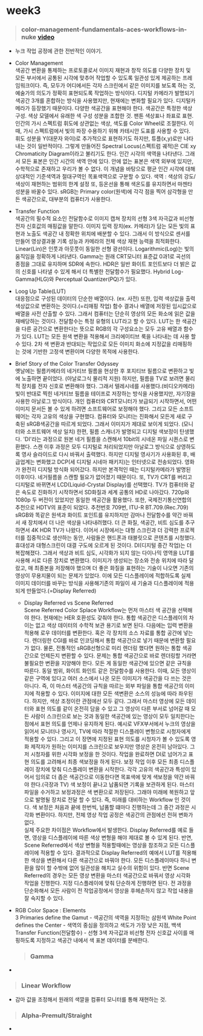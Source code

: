# week3
> ### color-management-fundamentals-aces-workflows-in-nuke [video](https://www.youtube.com/watch?v=Hlj5ep-85ys)
* 누크 작업 공정에 관한 전반적인 이야기.
* Color Management     
    색공간 변환을 통제하는 프로토콜로서 이미지 재현과 창작 의도를 다양한 장치 및 모든 부서에서 공통된 시각에 맞추어 작업할 수 있도록 일관성 있게 제공하는 프레임워크이다.
    즉, 모두가 어디에서든 각자 스크린에서 같은 이미지를 보도록 하는 것, 예술가의 의도가 정확히 표현되도록 작업하는 방식이다.
    디지털 카메라가 발명되기 색공간 3개를 혼합하는 방식을 사용했지만, 현재에는 변화할 필요가 있다. 디지털카메라가 등장했기 때문이다. 다양한 색공간을 표현해야 한다. 
    색공간은 특정한 색상 구성. 색상 모델에서 유래한 색 구성 성분을 조합한 것. 팬톤 색상표나 좌표로 표현. 인간의 가시 스펙트럼
    휘도에 상관없는 색상, 색도를 Color Wheel로 조절한다. 이때, 가시 스펙트럼에서 빛의 파장 수용하기 위해 카테시안 도표를 사용할 수 있다. 
    휘도 성분을 Y(대문자 와이)로 추가적으로 표현하기도 하지만, 튜플(x,y)로만 나타내는 것이 일반적이다.
    그렇게 만들어진 Spectral Locus(스펙트럼 궤적)은 CIE xy Chromaticity Diagram이라고 불리기도 한다. 
    인간 시각의 색역을 나타낸다. 그래서 모든 표본은 인간 시간의 색역 안에 있다. 안에 없는 표본은 색역 외부에 있지만, 수학적으로 존재하고 우리가 볼 수 없다.
    이 개념을 바탕으로 평균 인간 시각에 대해 상대적인 기준색역과 절대구역인 목표색역으로 구분할 수 있다.
    색역 : 색상의 강도/ 색상이 재현하는 범위의 한계 설정
    또, 등온선을 통해 색온도를 유지하면서 마젠타 성분을 바꿀수 있다. 
    sRGB는 Primary color(원색)에 각각 점을 찍어 삼각형을 만든 색공간으로, 대부분의 컴퓨터가 사용한다.
* Transfer Function     
    색공간의 필수적 요소인 전달함수로 이미지 캡쳐 장치의 선형 3색 자극값과 비선형 전자 신호값의 매핑값을 말한다.
    이미지 입력 장치(ex. 카메라)가 담는 모든 빛의 표현과 노출도 색공간 내 정확한 위치에 배분할 수 있다. 그래서 이 방식으로 센서를 만들어 영상결과물 기록 성능과 카메라의 전체 색상 재현 능력을 최적화한다.
    Linear(Lin)은 인풋과 아웃풋이 동일한 선형 광선이다.
    Logarithmic(Log)는 빛의 움직임을 정확하게 나타낸다.
    Gamma는 원래 CRT모니터 표준값 0과1로 곡선의 종점을 그대로 유지하며 SDR에 속한다.
    HDR은 일반 화이트 포인트보다 더 밝은 값의 신호를 나타낼 수 있게 해서 더 특별한 전달함수가 필요했다. Hybrid Log-Gamma(HLG)와 Perceptual Quantizer(PQ)가 있다.
* Loog Up Table(LUT)   
    대응점으로 구성된 데이터의 단순한 배열이다. (ex. 사전) 또한, 입력 색상값을 출력 색상값으로 변환하는 것이다.(=리매핑 작업)
    함수 결과나 배열에 저장된 임시값으로 배열을 사전 산출할 수 있다. 그래서 컴퓨터는 단순히 영상의 모든 화소에 읽은 값을 재배당하는 것이다.
    전달함수는 특정 유형의 LUT라고 할 수 있다. LUT는 한 색공간을 다른 공간으로 변환한다는 뜻으로 
    RGB의 각 구성요소는 모두 고유 배열과 함수가 있다.
    LUT는 모든 원색 변환을 적용해서 크리에이티브 룩을 나타내는 데 사용 할 수 있다. 2차 색 변환과 반대되는 작업으로 모든 이미지 화소에 지정값을 리매핑하는 것에 기반한 고정색 변환이며 다양한 목적에 사용한다.
* Brief Story of the Color Transfer Odyssey    
    옛날에는 필름카메라의 네거티브 필름을 현상한 후 포지티브 필름으로 변환하고 빛에 노출하면 끝이었다. (아날로그식 물리적 지원) 하지만, 필름을 TV로 보려면 물리적 장치를 전자 신호로 변환해야 했다. 그래서 텔레시네를 사용했다.(비디오카메라) 빛이 반대로 찍힌 네거티브 필름을 테이프로 저장하는 방식을 사용했지만, 자기장을 사용한 아날로그 방식이다. 개인 컴퓨터와 CRT모니터가 보급되기 시작하면서, 어떤 이미지 문서든 볼 수 있게 하려면 소프트웨어로 보정해야 했다. 그리고 모든 소프트웨어는 각자 고유의 색상을 구현했다. 컴퓨터와 모니터는 진화해서 모든게 새로 구축된 sRGB색공간을 따르게 되었다. 그래서 이미지가 제대로 보이게 되었다. (모니터와 소프트웨어 색상 일치) 한편, 필름 스캐너가 발명되고 디지털 색보정이 탄생했다. 'DI'라는 과정으로 원본 네거 필름을 스캔해서 10bit의 시네온 파일 시퀀스로 변환했다. 스캔 이후 과정은 모두 디지털로 처리되었지만 아날로그 방식으로 상영하도록 영사 슬라이드로 다시 바꿔서 출력했다. 하지만 디지털 영사기가 사용화된 후, 배급업계는 변화했고 DCP(세 디지털 시네마 패키지)는 인터넷으로 전송되었다. 영화가 완전히 디지털 방식화 되어갔다. 하지만 본격적인 때는 디지털카메라가 발명된 이후이다. 네거필름을 스캔할 필요가 없어졌기 때문이다. 또, TV가 CRT를 버리고 디지털로 바뀌면서 LCD(Liquid-Crystal Display)를 선택했다. TV가 컴퓨터와 같은 속도로 진화하기 시작하면서 SD화질과 세계 공통의 HD로 나아갔다. 720p와 1080p 두 버전이 있었지만 동일한 색공간을 활용했다. 또한, 국제전기통신연합의 추천으로  HDTV의 표준이 되었다. 추천번호 709번, ITU-R BT.709.(Rec.709) sRGB와 똑같은 원색과 화이트 포인트를 유지하지만 감마나 전달함수를 약간 바꿔서 새 장치에서 더 나은 색상을 나타내려했다. 더 큰 화질, 색공간, 비트 심도를 추구하면서 4K HDR TV가 나왔다. 이어서 시장에서는 대형 스크린과 더 강력한 프로젝터를 집중적으로 생산하는 동안, 사람들은 핸드폰과 태블릿으로 콘텐츠를 시청했다. 휴대성과 대형스크린이 대결 구도에 오르게 된 것이다. DI(디지털 중간 작업)는 더 복잡해졌다. 그래서 색상과 비트 심도, 시각화가 되지 않는 다이나믹 영역을 LUT를 사용해 서로 다른 장치로 변환했다. 이미지가 생성되는 장소와 전송 위치에 따라 달랐고, 매 최종본을 저장해야 했으며 더 좋은 화질을 표현하는 기술이 나오면 기존의 영상이 무용지물이 되는 문제가 있었다. 이에 모든 디스플레이에 적합하도록 실제 이미지 데이터를 바꾸는 방식을 사용해기존의 파일이 새 기술과 디스플레이에 적용되게 만들었다.(=Display Referred)
    * Display Referred vs Scene Referred     
    Scene Referred Color Splace Workflow는 먼저 마스터 색 공간을 선택해야 한다. 현재에는 HER 호환성도 갖춰야 한다. 통합 색공간은 디스플레이의 차이는 없고 색상 데이터의 수학적 보관 용기로 보면 된다. 다음에는 입력 변환을 적용해 로우 데이터를 변환한다. 혹은 각 장치의 소스 자료를 통합 공간에 넣는다. 렌더링한 CGI를 바로 인코딩해서 통합 색공간으로 넣기 때문에 변환할 필요가 없다. 물론, 전통적인 sRGB선형으로 미리 렌더링 했다면 원하는 통합 색공간으로 언제든지 변환할 수 있다. 문제는 통합 색공간으로 바로 렌더링할 거라면 불필요한 변환을 지양해야 한다. 모든 게 동일한 색공간에 있으면 같은 규칙을 따른다. 동일 범위, 화이트 화인트 같은 전달함수를 사용한다. 이때, 모든 영상이 같은 구역에 있다고 여러 소스에서 나온 모든 이미지가 색공간을 다 쓰는 것은 아니다. 즉, 이 마스터 색공간의 규칙을 따르는 외부 파일을 통합 색공간의 이미지에 적용할 수 있다. 이미지에 대한 모든 색변환은 소스의 성능에 따라 좌우된다. 하지만, 색상 조정이란 관점에선 모두 같다. 그래서 마스터 영상에 모든 데이터와 표현 의도를 같이 온전히 담을 수 있고 그 영상이 다른 부서로 넘어갈 때 모든 사람이 스크린으로 보는 것과 동일한 색공간에 있는 영상이 모두 일치한다는 점에서 표현 의도를 언제나 유지하게 된다. 예시로 VFX부서에서 누크의 영상을 읽어서 모니터나 영사기, TV에 따라 적절한 디스플레이 변형으로 시청자에게 적용할 수 있다. 그리고 이 장면에 지정된 표현 의도를 시청자가 볼 수 있도록 영화 제작자가 원하는 이미지를 스크린으로 보우지만 영상은 온전히 남아있다. 그저 시청자를 위한 시각화 보정을 한 것이다. 작업을 완료하면 DI로 넘어가고 표현 의도를 고려해서 최종 색보정을 하게 된다. 보정 작업 이후 모든 최종 디스플레이 장치에 맞춰 디스플레이 변환을 시작한다. 각각 고유의 색공간과 특성이 있어서 임의로 더 좁은 색공간으로 이동한다면 목표색에 맞게 색보정을 약간 바꿔야 한다.(극장과 TV) 색 보정이 끝나고 납품되면 기록을 보관하게 된다. 마스터 파일을 수거하고 보정과정은 색 변환으로 저장된다. 그래야 미래에 복원하고 앞으로 발명될 장치로 전달 할 수 있다. 즉, 미래를 대비하는 Workflow 인 것이다. 색 보정은 처음과 끝에 한번씩, 납품할 떄마다 진행하는데 그 중간 과정은 시각화 변환이다. 하지만, 전체 영상 작업 공정은 색공간의 관점에선 전혀 변화가 없다.     
    실제 주요한 차이점은 Workflow에서 발생한다. Display Referred를 예로 들면, 영상을 디스플레이에 따른 색상 변형을 해야 제대로 볼 수 있게 된다. 반연, Scene Referred에서 색상 변형을 적용할때에는 영상을 참조하고 모든 디스플레이에 적용할 수 있다. 결과적으로 Display Referred의 예에서 LUT를 적용해 한 색상을 변환해서 다른 색공간으로 바꿔야 한다. 모든 디스플레이마다 하니 변환을 많이 할 수밖에 없어 일관성을 해치고 실수의 위험이 있다. 반면 Scene Referred의 경우는 모든 영상 변환을 마스터 색공간으로 바꿔서 영상 시각화 작업을 진행한다. 지정 디스플레이에 맞춰 단순하게 진행하면 된다. 전 과정을 단순화해서 모든 사람이 전 작업공정에서 영상을 후헤손하지 않고 작업 내용을 잘 숙지할 수 있다.
* RGB Color Space : Elements      
    3 Primaries define the Gamut - 색공간의 색역을 지정하는 삼원색
    White Point defines the Center - 색역의 중심을 정의하고 색도가 가장 낮은 지점, 백색
    Transfer Function(전달함수) - 선형 3색 자극값과 비선형 전자 신호값 사이를 매핑하도록 지정하고 색공간 내에서 색 표본 데이터를 분배한다.
    
    > ### Gamma
*
> ### Linear Workflow
* 감마 값을 조정해서 원래의 색깔을 컴퓨터 모니터를 통해 재현하는 것.

> ### Alpha-Premult/Straight
*
